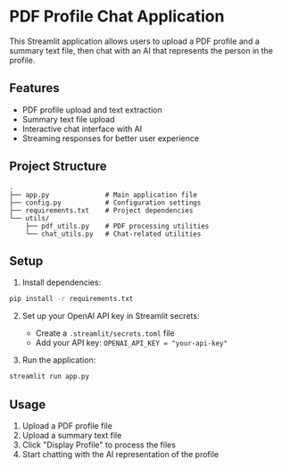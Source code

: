 # PDF Profile Chat Application

This Streamlit application allows users to upload a PDF profile and a summary text file, then chat with an AI that represents the person in the profile.

## Features

- PDF profile upload and text extraction
- Summary text file upload
- Interactive chat interface with AI
- Streaming responses for better user experience

## Project Structure

```
.
├── app.py              # Main application file
├── config.py           # Configuration settings
├── requirements.txt    # Project dependencies
└── utils/
    ├── pdf_utils.py    # PDF processing utilities
    └── chat_utils.py   # Chat-related utilities
```

## Setup

1. Install dependencies:
```bash
pip install -r requirements.txt
```

2. Set up your OpenAI API key in Streamlit secrets:
   - Create a `.streamlit/secrets.toml` file
   - Add your API key: `OPENAI_API_KEY = "your-api-key"`

3. Run the application:
```bash
streamlit run app.py
```

## Usage

1. Upload a PDF profile file
2. Upload a summary text file
3. Click "Display Profile" to process the files
4. Start chatting with the AI representation of the profile 